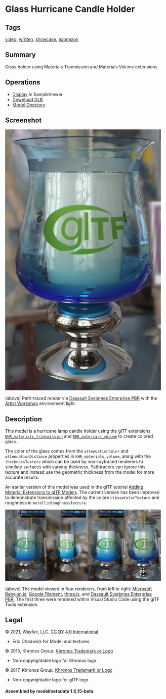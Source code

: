 # Glass Hurricane Candle Holder

## Tags

[video](../../Models-video.md), [written](../../Models-written.md), [showcase](../../Models-showcase.md), [extension](../../Models-extension.md)

## Summary

Glass holder using Materials Tranmission and Materials Volume extensions.

## Operations

* [Display](https://github.khronos.org/glTF-Sample-Viewer-Release/?model=https://raw.GithubUserContent.com/KhronosGroup/glTF-Sample-Assets/main/./Models/GlassHurricaneCandleHolder/glTF-Binary/GlassHurricaneCandleHolder.glb) in SampleViewer
* [Download GLB](https://raw.GithubUserContent.com/KhronosGroup/glTF-Sample-Assets/main/./Models/GlassHurricaneCandleHolder/glTF-Binary/GlassHurricaneCandleHolder.glb)
* [Model Directory](./)

## Screenshot

![screenshot](screenshot/screenshot_large.jpg)

(above) Path-traced render via [Dassault Systèmes Enterprise PBR](https://dassaultsystemes-technology.github.io/dspbr-pt/) with the [Artist Workshop](https://polyhaven.com/a/artist_workshop) environment light.

## Description

This model is a hurricane lamp candle holder using the glTF extensions [`KHR_materials_transmission`](https://github.com/KhronosGroup/glTF/tree/master/extensions/2.0/Khronos/KHR_materials_transmission) and [`KHR_materials_volume`](https://github.com/KhronosGroup/glTF/tree/master/extensions/2.0/Khronos/KHR_materials_volume) to create colored glass. 

The color of the glass comes from the `attenuationColor` and `attenuationDistance` properties in `KHR_materials_volume`, along with the `thicknessTexture` which can be used by non-raytraced renderers to simulate surfaces with varying thickness. Pathtracers can ignore this texture and instead use the geometric thickness from the model for more accurate results.

An earlier version of this model was used in the glTF tutorial [Adding Material Extensions to glTF Models](https://github.com/KhronosGroup/glTF-Tutorials/blob/master/AddingMaterialExtensions/README.md#adding-material-extensions-to-gltf-models). The current version has been improved to demonstrate transmission affected by the colors in `baseColorTexture` and roughness in `metallicRoughnessTexture`. 

![screenshot](screenshot/compare-renderers.jpg)

(above) The model viewed in four renderers, from left to right: [Microsoft Babylon.js](https://github.com/BabylonJS/Babylon.js#babylonjs), [Google Filament](https://github.com/BabylonJS/Babylon.js#babylonjs), [three.js](https://github.com/mrdoob/three.js#threejs), and [Dassault Systèmes Enterprise PBR](https://github.com/DassaultSystemes-Technology/EnterprisePBRShadingModel#enterprise-pbr-shading-model). The first three were rendered within Visual Studio Code using the glTF Tools extension.


## Legal

&copy; 2021, Wayfair, LLC. [CC BY 4.0 International](https://creativecommons.org/licenses/by/4.0/legalcode)

 - Eric Chadwick for Model and textures

&copy; 2015, Khronos Group. [Khronos Trademark or Logo]()

 - Non-copyrightable logo for Khronos logo

&copy; 2017, Khronos Group. [Khronos Trademark or Logo]()

 - Non-copyrightable logo for glTF logo

#### Assembled by modelmetadata 1.0,15-beta